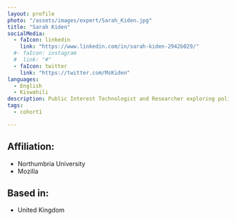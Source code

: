 ```yaml
---
layout: profile
photo: "/assets/images/expert/Sarah_Kiden.jpg"
title: "Sarah Kiden"
socialMedia:
  - faIcon: linkedin
    link: "https://www.linkedin.com/in/sarah-kiden-2942b029/"
  #- faIcon: instagram
  #  link: "#"
  - faIcon: twitter
    link: "https://twitter.com/MsKiden"
languages:
  - English
  - Kiswahili
description: Public Interest Technologist and Researcher exploring policy frameworks that support technology design, adoption, and use for diverse communities.
tags:
  - cohort1

---
```

## Affiliation:
- Northumbria University
- Mozilla

## Based in: 
- United Kingdom